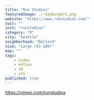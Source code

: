 ```yaml
---
title: "Run Studios"
featuredImage: ./-hamburgers.png
website: "https://www.runstudios.com/"
twit: ""
inst: "runstudios"
category: "R"
city: "Seattle"
neighborhood: "Ballard"
size: "Large (41-100)"
map: ""
tags:
    - video
    - motion
    - 3D
    - vfx
published: true
---
```


https://vimeo.com/runstudios

